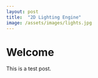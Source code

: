 ```yaml
---
layout: post
title:  "2D Lighting Engine"
image: /assets/images/lights.jpg
---
```


# Welcome

This is a test post.
